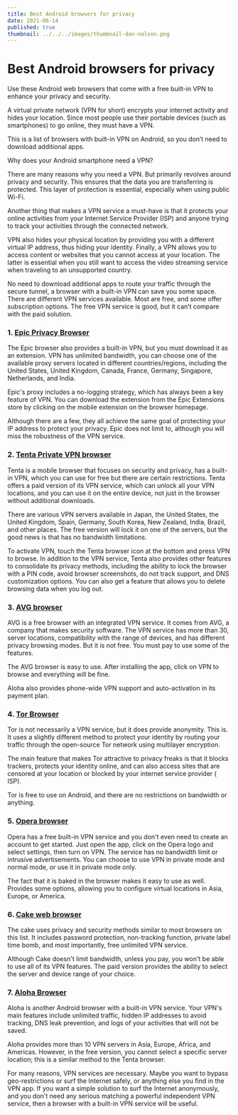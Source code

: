 ```yaml
---
title: Best Android browsers for privacy
date: 2021-06-14
published: true
thumbnail: ../../../images/thumbnail-dan-nelson.png
---
```


# Best Android browsers for privacy

Use these Android web browsers that come with a free built-in VPN to enhance your privacy and security.

A virtual private network (VPN for short) encrypts your internet activity and hides your location. Since most people use their portable devices (such as smartphones) to go online, they must have a VPN.

This is a list of browsers with built-in VPN on Android, so you don’t need to download additional apps.

Why does your Android smartphone need a VPN?

There are many reasons why you need a VPN. But primarily revolves around privacy and security. This ensures that the data you are transferring is protected. This layer of protection is essential, especially when using public Wi-Fi.

Another thing that makes a VPN service a must-have is that it protects your online activities from your Internet Service Provider (ISP) and anyone trying to track your activities through the connected network.

VPN also hides your physical location by providing you with a different virtual IP address, thus hiding your identity. Finally, a VPN allows you to access content or websites that you cannot access at your location. The latter is essential when you still want to access the video streaming service when traveling to an unsupported country.

No need to download additional apps to route your traffic through the secure tunnel, a browser with a built-in VPN can save you some space. There are different VPN services available. Most are free, and some offer subscription options. The free VPN service is good, but it can’t compare with the paid solution.

### 1. [Epic Privacy Browser](https://play.google.com/store/apps/details?id=com.epic.browser&hl=en_IN&gl=US)

The Epic browser also provides a built-in VPN, but you must download it as an extension. VPN has unlimited bandwidth, you can choose one of the available proxy servers located in different countries/regions, including the United States, United Kingdom, Canada, France, Germany, Singapore, Netherlands, and India.

Epic's proxy includes a no-logging strategy, which has always been a key feature of VPN. You can download the extension from the Epic Extensions store by clicking on the mobile extension on the browser homepage.

Although there are a few, they all achieve the same goal of protecting your IP address to protect your privacy. Epic does not limit to, although you will miss the robustness of the VPN service.

### 2. [Tenta Private VPN browser](https://play.google.com/store/apps/details?id=com.tenta.android&hl=en_IN&gl=US)

Tenta is a mobile browser that focuses on security and privacy, has a built-in VPN, which you can use for free but there are certain restrictions. Tenta offers a paid version of its VPN service, which can unlock all your VPN locations, and you can use it on the entire device, not just in the browser without additional downloads.

There are various VPN servers available in Japan, the United States, the United Kingdom, Spain, Germany, South Korea, New Zealand, India, Brazil, and other places. The free version will lock it on one of the servers, but the good news is that has no bandwidth limitations.

To activate VPN, touch the Tenta browser icon at the bottom and press VPN to browse. In addition to the VPN service, Tenta also provides other features to consolidate its privacy methods, including the ability to lock the browser with a PIN code, avoid browser screenshots, do not track support, and DNS customization options. You can also get a feature that allows you to delete browsing data when you log out.

### 3. [AVG browser](https://play.google.com/store/apps/details?id=com.avg.android.secure.browser&hl=en_IN&gl=US)

AVG is a free browser with an integrated VPN service. It comes from AVG, a company that makes security software. The VPN service has more than 30, server locations, compatibility with the range of devices, and has different privacy browsing modes. But it is not free. You must pay to use some of the features.

The AVG browser is easy to use. After installing the app, click on VPN to browse and everything will be fine.

Aloha also provides phone-wide VPN support and auto-activation in its payment plan.

### 4. [Tor Browser](https://play.google.com/store/apps/details?id=org.torproject.torbrowser&hl=en_IN&gl=US)

Tor is not necessarily a VPN service, but it does provide anonymity. This is. It uses a slightly different method to protect your identity by routing your traffic through the open-source Tor network using multilayer encryption.

The main feature that makes Tor attractive to privacy freaks is that it blocks trackers, protects your identity online, and can also access sites that are censored at your location or blocked by your internet service provider ( ISP).

Tor is free to use on Android, and there are no restrictions on bandwidth or anything.

### 5. [Opera browser](https://play.google.com/store/apps/details?id=com.opera.browser&hl=en_IN&gl=US)

Opera has a free built-in VPN service and you don't even need to create an account to get started. Just open the app, click on the Opera logo and select settings, then turn on VPN. The service has no bandwidth limit or intrusive advertisements. You can choose to use VPN in private mode and normal mode, or use it in private mode only.

The fact that it is baked in the browser makes it easy to use as well. Provides some options, allowing you to configure virtual locations in Asia, Europe, or America.

### 6. [Cake web browser](https://play.google.com/store/apps/details?id=com.cake.browser&hl=en_IN&gl=US)

The cake uses privacy and security methods similar to most browsers on this list. It includes password protection, non-tracking function, private label time bomb, and most importantly, free unlimited VPN service.

Although Cake doesn't limit bandwidth, unless you pay, you won't be able to use all of its VPN features. The paid version provides the ability to select the server and device range of your choice.

### 7. [Aloha Browser](https://play.google.com/store/apps/details?id=com.aloha.browser&hl=en_IN&gl=US)

Aloha is another Android browser with a built-in VPN service. Your VPN's main features include unlimited traffic, hidden IP addresses to avoid tracking, DNS leak prevention, and logs of your activities that will not be saved.

Aloha provides more than 10 VPN servers in Asia, Europe, Africa, and Americas. However, in the free version, you cannot select a specific server location; this is a similar method to the Tenta browser.

For many reasons, VPN services are necessary. Maybe you want to bypass geo-restrictions or surf the Internet safely, or anything else you find in the VPN app.
If you want a simple solution to surf the Internet anonymously, and you don't need any serious matching a powerful independent VPN service, then a browser with a built-in VPN service will be useful.
